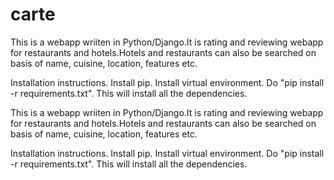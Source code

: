 # carte

This is a webapp wriiten in Python/Django.It is rating and reviewing webapp for restaurants and hotels.Hotels and restaurants can also be searched on basis of name, cuisine, location, features etc.

Installation instructions. Install pip. Install virtual environment. Do "pip install -r requirements.txt". This will install all the dependencies.

This is a webapp wriiten in Python/Django.It is rating and reviewing webapp for restaurants and hotels.Hotels and restaurants
can also be searched on basis of name, cuisine, location, features etc. 

Installation instructions.
Install pip.
Install virtual environment.
Do "pip install -r requirements.txt". This will install all the dependencies.
